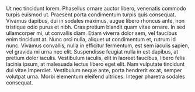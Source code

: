 
Ut nec tincidunt lorem. Phasellus ornare auctor libero, venenatis commodo turpis euismod ut. Praesent porta condimentum turpis quis consequat. Vivamus dapibus, dui in sodales maximus, augue libero rhoncus ante, non tristique odio purus et nibh. Cras pretium blandit quam vitae ornare. In sed ullamcorper mi, ut convallis diam. Etiam viverra dolor sem, vel faucibus enim tincidunt at. Nunc orci nulla, aliquet ut condimentum et, rutrum id nunc. Vivamus convallis, nulla in efficitur fermentum, est sem iaculis sapien, vel gravida mi urna nec elit. Suspendisse feugiat nulla in est dapibus, at pretium dolor iaculis. Vestibulum iaculis, elit in laoreet faucibus, libero felis lacinia ipsum, at malesuada lectus libero eget elit. Nam vulputate tincidunt dui vitae imperdiet. Vestibulum neque ante, porta hendrerit ex at, semper volutpat urna. Morbi elementum eleifend ultrices. Integer pharetra sodales consequat.